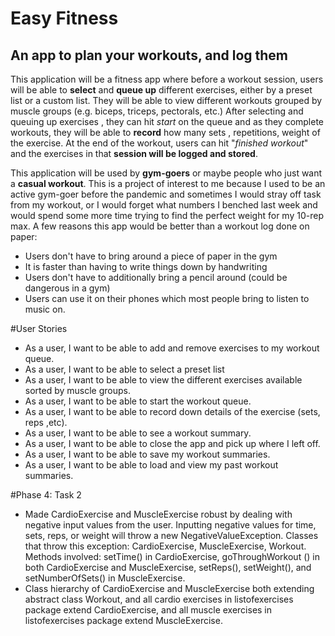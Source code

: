 # Easy Fitness

## An app to plan your workouts, and log them

This application will be a fitness app where before a workout session, users will be able to **select** and **queue up**
different exercises, either by a preset list or a custom list. They will be able to view different workouts grouped
by muscle groups (e.g. biceps, triceps, pectorals, etc.) After selecting and queuing up exercises
, they can hit *start* on the queue and as they complete workouts, they will be able to **record** how many sets
, repetitions, weight of the exercise.  At the end of the workout, users can hit "*finished workout*" and the exercises in that **session will be logged and
stored**.
   
This application will be used by **gym-goers** or maybe people who just want a **casual workout**. This is a project of
interest to me because I used to be an active gym-goer before the pandemic and sometimes I would stray off task
from my workout, or I would forget what numbers I benched last week and would spend some more time trying to
find the perfect weight for my 10-rep max. A few reasons this app would be better than a workout log done on paper:
        
- Users don't have to bring around a piece of paper in the gym
- It is faster than having to write things down by handwriting
- Users don't have to additionally bring a pencil around (could be dangerous in a gym)
- Users can use it on their phones which most people bring to listen to music on.

#User Stories
- As a user, I want to be able to add and remove exercises to my workout queue.
- As a user, I want to be able to select a preset list
- As a user, I want to be able to view the different exercises available sorted by muscle groups.
- As a user, I want to be able to start the workout queue.
- As a user, I want to be able to record down details of the exercise (sets, reps ,etc).
- As a user, I want to be able to see a workout summary.
- As a user, I want to be able to close the app and pick up where I left off.
- As a user, I want to be able to save my workout summaries.
- As a user, I want to be able to load and view my past workout summaries.

#Phase 4: Task 2
- Made CardioExercise and MuscleExercise robust by dealing with negative input values from the user. Inputting
 negative values for time, sets, reps, or weight will throw a new NegativeValueException. Classes that throw this
  exception: CardioExercise, MuscleExercise, Workout. Methods involved: setTime() in CardioExercise, goThroughWorkout
  () in both CardioExercise and MuscleExercise, setReps(), setWeight(), and setNumberOfSets() in MuscleExercise.
- Class hierarchy of CardioExercise and MuscleExercise both extending abstract class Workout, and all cardio
 exercises in listofexercises package extend CardioExercise, and all muscle exercises in listofexercises package
  extend MuscleExercise. 